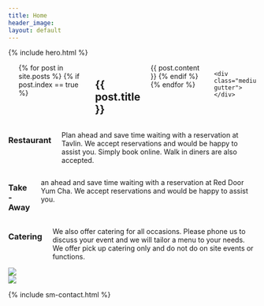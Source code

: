 ```yaml
---
title: Home
header_image: 
layout: default
---
```


{% include hero.html %}

<div class="row">
  <div class="small-12 columns medium-10 large-8 medium-offset-1 large-offset-2">
    <div class="medium-gutter"></div>
    {% for post in site.posts %}
      {% if post.index == true %}
        <h2>{{ post.title }}</h2>
        {{ post.content }}
      {% endif %}
    {% endfor %}

    <div class="medium-gutter"></div>
  </div>
</div>

<div class="gallery--bg">
  <div class="row">
    <div class="columns small-12 text-center">
      <div class="large-gutter"></div>
      <div class="large-gutter"></div>
    </div>
  </div>
</div>

<div class="row">
  <div class="medium-gutter"></div>
  <div class="columns small-12 medium-4">
    <h3>Restaurant</h3>
    <p>Plan ahead and save time waiting with a reservation at Tavlin. We accept reservations and would be happy to assist you. Simply book online. Walk in diners are also accepted.</p>
  </div>

  <div class="columns small-12 medium-4">
    <h3>Take-Away</h3>
    <p>an ahead and save time waiting with a reservation at Red Door Yum Cha. We accept reservations and would be happy to assist you.</p>
  </div>

  <div class="columns small-12 medium-4">
    <h3>Catering</h3>
    <p>We also offer catering for all occasions. Please phone us to discuss your event and we will tailor a menu to your needs. We offer pick up catering only and do not do on site events or functions.</p>
  </div>
  <div class="medium-gutter"></div>
</div>

<div class="row">
  <div class="columns small-6">
    <img src="uploads/corn-salad.jpg">
  </div>
  <div class="columns small-6">
    <img src="uploads/cauliflower.jpg">
  </div>
</div>

{% include sm-contact.html %}